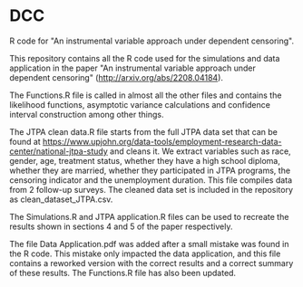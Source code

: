 # DCC
R code for "An instrumental variable approach under dependent censoring".

This repository contains all the R code used for the simulations and data application in the paper "An instrumental variable approach under dependent censoring" (http://arxiv.org/abs/2208.04184).

The Functions.R file is called in almost all the other files and contains the likelihood functions, asymptotic variance calculations and confidence interval construction among other things.

The JTPA clean data.R file starts from the full JTPA data set that can be found at https://www.upjohn.org/data-tools/employment-research-data-center/national-jtpa-study and cleans it. We extract variables such as race, gender, age, treatment status, whether they have a high school diploma, whether they are married, whether they participated in JTPA programs, the censoring indicator and the unemployment duration. This file compiles data from 2 follow-up surveys. The cleaned data set is included in the repository as clean_dataset_JTPA.csv.

The Simulations.R and JTPA application.R files can be used to recreate the results shown in sections 4 and 5 of the paper respectively. 

The file Data Application.pdf was added after a small mistake was found in the R code. This mistake only impacted the data application, and this file contains a reworked version with the correct results and a correct summary of these results. The Functions.R file has also been updated.
